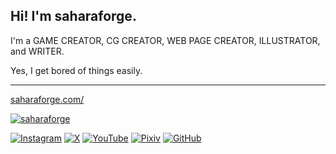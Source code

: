## Hi! I'm saharaforge.

I'm a GAME CREATOR, CG CREATOR, WEB PAGE CREATOR, ILLUSTRATOR, and WRITER.

Yes, I get bored of things easily.

 ---

<!-- 2312100E -->

[saharaforge.com/](https://saharaforge.com)

<a href="https://saharaforge.com/" target="_blank"><img alt="saharaforge" src="https://img.shields.io/badge/saharaforge&style=for-the-badge&logo=saharaforge&logoColor=white" /></a>

<a href="https://instagram.com/saharaforge" target="_blank"><img alt="Instagram" src="https://img.shields.io/badge/Instagram-%23CF2E92.svg?&style=for-the-badge&logo=Instagram&logoColor=white" /></a>
<a href="https://x.com/saharaforge" target="_blank"><img alt="X" src="https://img.shields.io/badge/X-%23000000.svg?&style=for-the-badge&logo=X&logoColor=white" /></a>
<a href="https://youtube.com/@saharaforge" target="_blank"><img alt="YouTube" src="https://img.shields.io/badge/YouTube-%23DA1725.svg?&style=for-the-badge&logo=YouTube&logoColor=white" /></a>
<a href="https://pixiv.net/saharaforge" target="_blank"><img alt="Pixiv" src="https://img.shields.io/badge/Pixiv-%230096fa.svg?&style=for-the-badge&logo=Pixiv&logoColor=white" /></a>
<a href="https://github.com/saharaforge" target="_blank"><img alt="GitHub" src="https://img.shields.io/badge/GitHub-%23000000.svg?&style=for-the-badge&logo=GitHub&logoColor=white" /></a>
